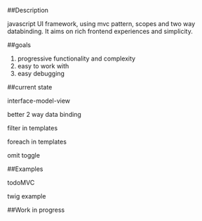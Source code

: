 ##Description

javascript UI framework, using mvc pattern, scopes and two way databinding.
It aims on rich frontend experiences and simplicity.

##goals

  1. progressive functionality and complexity
  2. easy to work with
  3. easy debugging
 
##current state

interface-model-view

better 2 way data binding

filter in templates

foreach in templates

omit toggle

##Examples

todoMVC

twig example

##Work in progress





